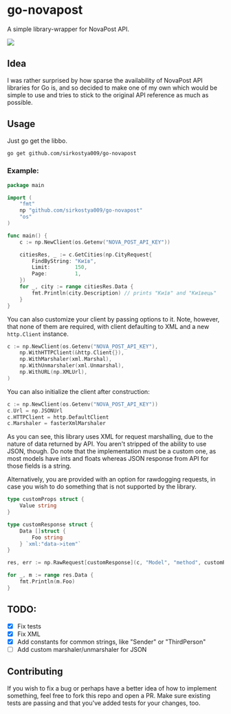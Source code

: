 # go-novapost

A simple library-wrapper for NovaPost API.

[![](https://godoc.org/github.com/sirkostya009/go-novapost?status.svg)](https://godoc.org/github.com/sirkostya009/go-novapost)

## Idea

I was rather surprised by how sparse the availability of NovaPost API libraries for Go is, and so decided to make one of
my own which would be simple to use and tries to stick to the original API reference as much as possible.

## Usage

Just go get the libbo.

```bash
go get github.com/sirkostya009/go-novapost
```

### Example:

```go
package main

import (
	"fmt"
	np "github.com/sirkostya009/go-novapost"
	"os"
)

func main() {
	c := np.NewClient(os.Getenv("NOVA_POST_API_KEY"))

	citiesRes, _ := c.GetCities(np.CityRequest{
		FindByString: "Київ",
		Limit:        150,
		Page:         1,
	})
	for _, city := range citiesRes.Data {
		fmt.Println(city.Description) // prints "Київ" and "Київець"
	}
}
```

You can also customize your client by passing options to it. Note, however, that none of them are required, with client
defaulting to XML and a new `http.Client` instance.

```go
c := np.NewClient(os.Getenv("NOVA_POST_API_KEY"),
	np.WithHTTPClient(&http.Client{}),
	np.WithMarshaler(xml.Marshal),
	np.WithUnmarshaler(xml.Unmarshal),
	np.WithURL(np.XMLUrl),
)
```

You can also initialize the client after construction:

```go
c := np.NewClient(os.Getenv("NOVA_POST_API_KEY"))
c.Url = np.JSONUrl
c.HTTPClient = http.DefaultClient
c.Marshaler = fasterXmlMarshaler
```

As you can see, this library uses XML for request marshalling, due to the nature of data returned by API. You aren't
stripped of the ability to use JSON, though. Do note that the implementation must be a custom one, as most models have
ints and floats whereas JSON response from API for those fields is a string.

Alternatively, you are provided with an option for rawdogging requests, in case you wish to do something that is not
supported by the library.

```go
type customProps struct {
	Value string
}

type customResponse struct {
    Data []struct {
        Foo string
    } `xml:"data->item"`
}

res, err := np.RawRequest[customResponse](c, "Model", "method", customProps{Value: "foo"}))

for _, m := range res.Data {
	fmt.Println(m.Foo)
}
```

## TODO:
- [x] Fix tests
- [x] Fix XML
- [x] Add constants for common strings, like "Sender" or "ThirdPerson"
- [ ] Add custom marshaler/unmarshaler for JSON

## Contributing

If you wish to fix a bug or perhaps have a better idea of how to implement something, feel free to fork this repo and
open a PR. Make sure existing tests are passing and that you've added tests for your changes, too.
